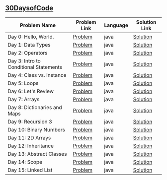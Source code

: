 ## [30DaysofCode](https://www.hackerrank.com/domains/tutorials/30-days-of-code)

|Problem Name|Problem Link|Language|Solution Link|
---|---|---|---
|Day 0: Hello, World.|[Problem](https://www.hackerrank.com/challenges/30-hello-world/problem)|java|[Solution](./Day0_Hello,World..java)|
|Day 1: Data Types|[Problem](https://www.hackerrank.com/challenges/30-data-types/problem)|java|[Solution](./Day1_DataTypes.java)|
|Day 2: Operators|[Problem](https://www.hackerrank.com/challenges/30-operators/problem)|java|[Solution](./Day2_Operators.java)|
|Day 3: Intro to Conditional Statements|[Problem](https://www.hackerrank.com/challenges/30-conditional-statements/problem)|java|[Solution](./Day3_IntrotoConditionalStatements.java)|
|Day 4: Class vs. Instance|[Problem](https://www.hackerrank.com/challenges/30-class-vs-instance/problem)|java|[Solution](./Day4_Classvs.Instance.java)|
|Day 5: Loops|[Problem](https://www.hackerrank.com/challenges/30-loops/problem)|java|[Solution](./Day5_Loops.java)|
|Day 6: Let's Review|[Problem](https://www.hackerrank.com/challenges/30-review-loop/problem)|java|[Solution](./Day6_Let'sReview.java)|
|Day 7: Arrays|[Problem](https://www.hackerrank.com/challenges/30-arrays/problem)|java|[Solution](./Day7_Arrays.java)|
|Day 8: Dictionaries and Maps|[Problem](https://www.hackerrank.com/challenges/30-dictionaries-and-maps/problem)|java|[Solution](./Day8:DictionariesandMaps.java)|
|Day 9: Recursion 3  |[Problem](https://www.hackerrank.com/challenges/30-recursion/problem)|java|[Solution](./Day9:Recursion3.java)|
|Day 10: Binary Numbers|[Problem](https://www.hackerrank.com/challenges/30-binary-numbers/problem)|java|[Solution](./Day10:BinaryNumbers.java)|
|Day 11: 2D Arrays|[Problem](https://www.hackerrank.com/challenges/30-2d-arrays/problem)|java|[Solution](./Day11:2DArrays.java)|
|Day 12: Inheritance|[Problem](https://www.hackerrank.com/challenges/30-inheritance/problem)|java|[Solution](./Day12:Inheritance.java)|
|Day 13: Abstract Classes|[Problem](https://www.hackerrank.com/challenges/30-abstract-classes/problem)|java|[Solution](./Day13:AbstractClasses.java)|
|Day 14: Scope|[Problem](https://www.hackerrank.com/challenges/30-scope/problem)|java|[Solution](./Day14:Scope.java)|
|Day 15: Linked List|[Problem](https://www.hackerrank.com/challenges/30-linked-list/problem)|java|[Solution](./Day15:LinkedList.java)|